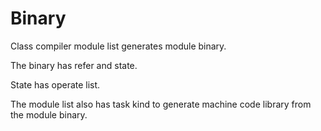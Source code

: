 # Binary

Class compiler module list generates module binary.

The binary has refer and state.

State has operate list.

The module list also has task kind to generate machine code library
from the module binary.